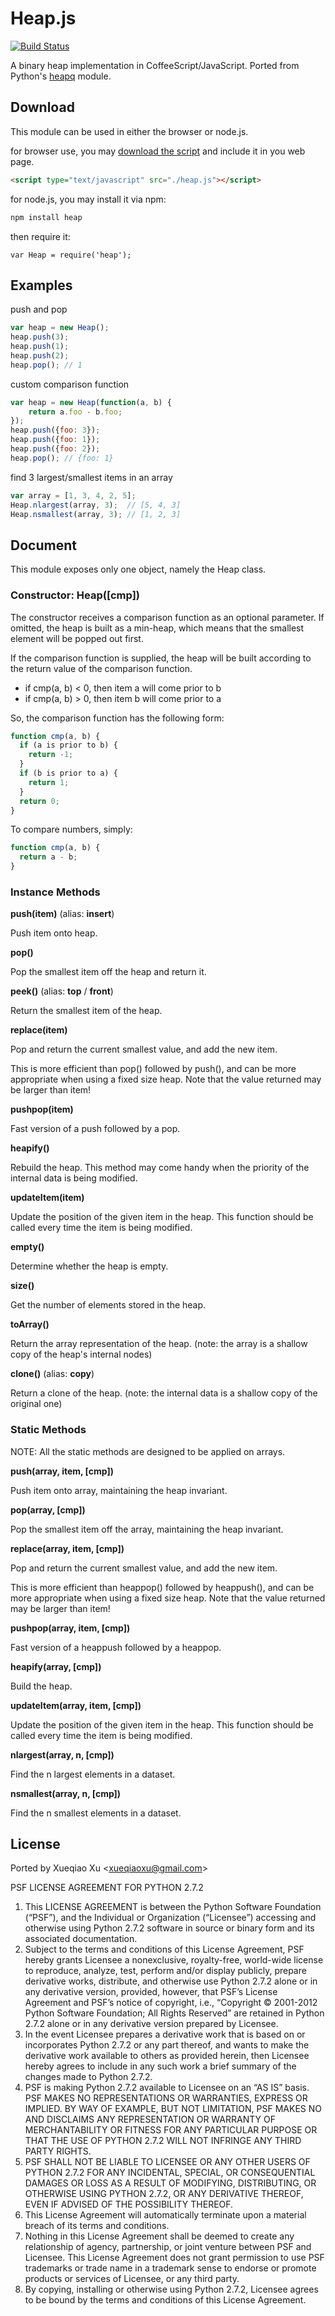 Heap.js
=======

[![Build Status](https://travis-ci.org/qiao/heap.js.svg?branch=master)](https://travis-ci.org/qiao/heap.js)

A binary heap implementation in CoffeeScript/JavaScript. Ported from Python's [heapq](http://docs.python.org/library/heapq.html) module.


Download
--------

This module can be used in either the browser or node.js.

for browser use, you may [download the script](https://raw.github.com/qiao/heap.js/master/lib/heap.js) and include it in you web page.

```html
<script type="text/javascript" src="./heap.js"></script>
```

for node.js, you may install it via npm:

```bash
npm install heap
```

then require it:

```
var Heap = require('heap');
```

Examples
-------


push and pop

```js
var heap = new Heap();
heap.push(3);
heap.push(1);
heap.push(2);
heap.pop(); // 1
```

custom comparison function

```js
var heap = new Heap(function(a, b) {
    return a.foo - b.foo;
});
heap.push({foo: 3});
heap.push({foo: 1});
heap.push({foo: 2});
heap.pop(); // {foo: 1}
```

find 3 largest/smallest items in an array

```js
var array = [1, 3, 4, 2, 5];
Heap.nlargest(array, 3);  // [5, 4, 3]
Heap.nsmallest(array, 3); // [1, 2, 3]
```

Document
--------

This module exposes only one object, namely the Heap class.

### Constructor: Heap([cmp]) ###

The constructor receives a comparison function as an optional parameter. If omitted, the heap is built as a min-heap, which means that the smallest element will be popped out first.

If the comparison function is supplied, the heap will be built according to the 
return value of the comparison function.

* if cmp(a, b) < 0, then item a will come prior to b
* if cmp(a, b) > 0, then item b will come prior to a

So, the comparison function has the following form:

```js
function cmp(a, b) {
  if (a is prior to b) {
    return -1;
  } 
  if (b is prior to a) {
    return 1;
  }
  return 0;
}
```

To compare numbers, simply: 

```js
function cmp(a, b) {
  return a - b;
}
```

### Instance Methods ###

**push(item)** (alias: **insert**) 

Push item onto heap.

**pop()**

Pop the smallest item off the heap and return it.

**peek()** (alias: **top** / **front**)

Return the smallest item of the heap.

**replace(item)**

Pop and return the current smallest value, and add the new item.

This is more efficient than pop() followed by push(), and can be 
more appropriate when using a fixed size heap. Note that the value
returned may be larger than item! 

**pushpop(item)**

Fast version of a push followed by a pop.

**heapify()**

Rebuild the heap. This method may come handy when the priority of the 
internal data is being modified.

**updateItem(item)**

Update the position of the given item in the heap.
This function should be called every time the item is being modified.

**empty()**

Determine whether the heap is empty.

**size()**

Get the number of elements stored in the heap.

**toArray()**

Return the array representation of the heap. (note: the array is a shallow copy of the heap's internal nodes)

**clone()** (alias: **copy**)

Return a clone of the heap. (note: the internal data is a shallow copy of the original one)

### Static Methods ###

NOTE: All the static methods are designed to be applied on arrays.

**push(array, item, [cmp])** 

Push item onto array, maintaining the heap invariant.

**pop(array, [cmp])**

Pop the smallest item off the array, maintaining the heap invariant.

**replace(array, item, [cmp])**

Pop and return the current smallest value, and add the new item.

This is more efficient than heappop() followed by heappush(), and can be 
more appropriate when using a fixed size heap. Note that the value
returned may be larger than item! 

**pushpop(array, item, [cmp])**

Fast version of a heappush followed by a heappop.

**heapify(array, [cmp])**

Build the heap.

**updateItem(array, item, [cmp])**

Update the position of the given item in the heap.
This function should be called every time the item is being modified.

**nlargest(array, n, [cmp])**

Find the n largest elements in a dataset.

**nsmallest(array, n, [cmp])**

Find the n smallest elements in a dataset.


License
-------

Ported by Xueqiao Xu &lt;xueqiaoxu@gmail.com&gt;

PSF LICENSE AGREEMENT FOR PYTHON 2.7.2

1. This LICENSE AGREEMENT is between the Python Software Foundation (“PSF”), and the Individual or Organization (“Licensee”) accessing and otherwise using Python 2.7.2 software in source or binary form and its associated documentation.
2. Subject to the terms and conditions of this License Agreement, PSF hereby grants Licensee a nonexclusive, royalty-free, world-wide license to reproduce, analyze, test, perform and/or display publicly, prepare derivative works, distribute, and otherwise use Python 2.7.2 alone or in any derivative version, provided, however, that PSF’s License Agreement and PSF’s notice of copyright, i.e., “Copyright © 2001-2012 Python Software Foundation; All Rights Reserved” are retained in Python 2.7.2 alone or in any derivative version prepared by Licensee.
3. In the event Licensee prepares a derivative work that is based on or incorporates Python 2.7.2 or any part thereof, and wants to make the derivative work available to others as provided herein, then Licensee hereby agrees to include in any such work a brief summary of the changes made to Python 2.7.2.
4. PSF is making Python 2.7.2 available to Licensee on an “AS IS” basis. PSF MAKES NO REPRESENTATIONS OR WARRANTIES, EXPRESS OR IMPLIED. BY WAY OF EXAMPLE, BUT NOT LIMITATION, PSF MAKES NO AND DISCLAIMS ANY REPRESENTATION OR WARRANTY OF MERCHANTABILITY OR FITNESS FOR ANY PARTICULAR PURPOSE OR THAT THE USE OF PYTHON 2.7.2 WILL NOT INFRINGE ANY THIRD PARTY RIGHTS.
5. PSF SHALL NOT BE LIABLE TO LICENSEE OR ANY OTHER USERS OF PYTHON 2.7.2 FOR ANY INCIDENTAL, SPECIAL, OR CONSEQUENTIAL DAMAGES OR LOSS AS A RESULT OF MODIFYING, DISTRIBUTING, OR OTHERWISE USING PYTHON 2.7.2, OR ANY DERIVATIVE THEREOF, EVEN IF ADVISED OF THE POSSIBILITY THEREOF.
6. This License Agreement will automatically terminate upon a material breach of its terms and conditions.
7. Nothing in this License Agreement shall be deemed to create any relationship of agency, partnership, or joint venture between PSF and Licensee. This License Agreement does not grant permission to use PSF trademarks or trade name in a trademark sense to endorse or promote products or services of Licensee, or any third party.
8. By copying, installing or otherwise using Python 2.7.2, Licensee agrees to be bound by the terms and conditions of this License Agreement.
